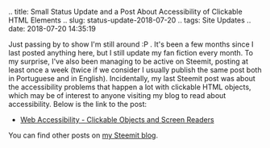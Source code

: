 .. title: Small Status Update and a Post About Accessibility of Clickable HTML Elements
.. slug: status-update-2018-07-20
.. tags: Site Updates
.. date: 2018-07-20 14:35:19

Just passing by to show I'm still around :P . It's been a few months since I last posted anything here, but I still update my fan fiction every month. To my surprise, I've also been managing to be active on Steemit, posting at least once a week (twice if we consider I usually publish the same post both in Portuguese and in English). Incidentally, my last Steemit post was about the accessibility problems that happen a lot with clickable HTML objects, which may be of interest to anyone visiting my blog to read about accessibility. Below is the link to the post:

* [Web Accessibility - Clickable Objects and Screen Readers](https://steemit.com/accessibility/@aiyumi/web-accessibility-clickable-objects-and-screen-readers)

You can find other posts on [my Steemit blog](https://steemit.com/@aiyumi).
